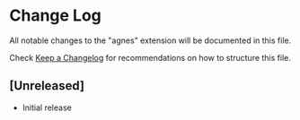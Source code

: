 # Change Log

All notable changes to the "agnes" extension will be documented in this file.

Check [Keep a Changelog](http://keepachangelog.com/) for recommendations on how to structure this file.

## [Unreleased]

- Initial release
